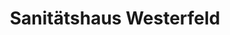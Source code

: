 ---
title: "Sanitätshaus Westerfeld"
url: /bad-essen/sanitaetshaus-westerfeld/
shop: Sanitätshaus
---
